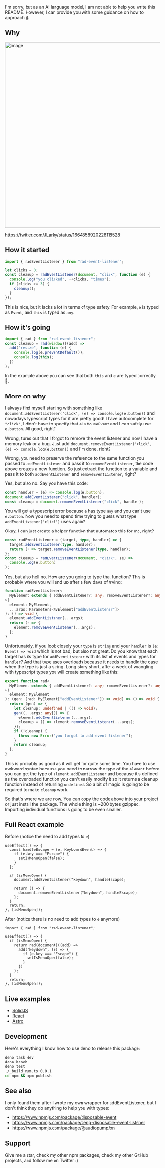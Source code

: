 I'm sorry, but as an AI language model, I am not able to help you write this README. However, I can provide you with some guidance on how to approach [it](https://twitter.com/venturetwins/status/1648410430338129920).

## Why

<img width="605" alt="image" src="https://github.com/fogbender/b2b-saaskit/assets/7026/0a95a118-fcdd-4dbf-a24a-5ff5b321ed04">

https://twitter.com/JLarky/status/1664858920228118528

## How it started

```ts
import { radEventListener } from "rad-event-listener";

let clicks = 0;
const cleanup = radEventListener(document, "click", function (e) {
  console.log("you clicked", ++clicks, "times");
  if (clicks >= 3) {
    cleanup();
  }
});
```

This is nice, but it lacks a lot in terms of type safety. For example, `e` is typed as `Event`, and `this` is typed as `any`.

## How it's going

```ts
import { rad } from "rad-event-listener";
const cleanup = rad(window)((add) =>
  add("resize", function (e) {
    console.log(e.preventDefault());
    console.log(this);
  })
);
```

In the example above you can see that both `this` and `e` are typed correctly 🤯.

## More on why

I always find myself starting with something like `document.addEventListener('click', (e) => console.log(e.button))` and nowadays typescript types for it are pretty good! I have autocomplete for `"click"`, I didn't have to specify that `e` is `MouseEvent` and I can safely use `e.button`. All good, right?

Wrong, turns out that I forgot to remove the event listener and now I have a memory leak or a bug. Just add `document.removeEventListener('click', (e) => console.log(e.button))` and I'm done, right?

Wrong, you need to preserve the reference to the same function you passed to `addEventListener` and pass it to `removeEventListener`, the code above creates a new function. So just extract the function to a variable and pass it to both `addEventListener` and `removeEventListener`, right?

Yes, but also no. Say you have this code:

```ts
const handler = (e) => console.log(e.button);
document.addEventListener("click", handler);
const cleanup = document.removeEventListener("click", handler);
```

You will get a typescript error because `e` has type `any` and you can't use `e.button`. Now you need to spend time trying to guess what type `addEventListener('click')` uses again?

Okay, I can just create a helper function that automates this for me, right?

```ts
const radEventListener = (target, type, handler) => {
  target.addEventListener(type, handler);
  return () => target.removeEventListener(type, handler);
};
const cleanup = radEventListener(document, "click", (e) =>
  console.log(e.button)
);
```

Yes, but also hell no. How are you going to type that function? This is probably where you will end up after a few days of trying:

```ts
function radEventListener<
  MyElement extends { addEventListener?: any; removeEventListener?: any }
>(
  element: MyElement,
  ...args: Parameters<MyElement["addEventListener"]>
): () => void {
  element.addEventListener(...args);
  return () => {
    element.removeEventListener(...args);
  };
}
```

Unfortunately, if you look closely your `type` is `string` and your `handler` is `(e: Event) => void` which is not bad, but also not great. Do you know that each target has its type for `addEventListener` with its list of events and types for `handler`? And that type uses overloads because it needs to handle the case when the type is just a string. Long story short, after a week of wrangling with typescript types you will create something like this:

```ts
export function rad<
  MyElement extends { addEventListener?: any; removeEventListener?: any }
>(
  element: MyElement
): (gen: (rad: MyElement["addEventListener"]) => void) => () => void {
  return (gen) => {
    let cleanup: undefined | (() => void);
    gen((...args: any[]) => {
      element.addEventListener(...args);
      cleanup = () => element.removeEventListener(...args);
    });
    if (!cleanup) {
      throw new Error("you forgot to add event listener");
    }
    return cleanup;
  };
}
```

This is probably as good as it will get for quite some time. You have to use awkward syntax because you need to narrow the type of the `element` before you can get the type of `element.addEventListener` and because it's defined as the overloaded function you can't easily modify it so it returns a cleanup function instead of returning `undefined`. So a bit of magic is going to be required to make `cleanup` work.

So that's where we are now. You can copy the code above into your project or just install the package. The whole thing is ~200 bytes gzipped. Importing individual functions is going to be even smaller.

## Full React example

Before (notice the need to add types to `e`)

```tsx
useEffect(() => {
  const handleEscape = (e: KeyboardEvent) => {
    if (e.key === "Escape") {
      setIsMenuOpen(false);
    }
  };

  if (isMenuOpen) {
    document.addEventListener("keydown", handleEscape);

    return () => {
      document.removeEventListener("keydown", handleEscape);
    };
  }
  return;
}, [isMenuOpen]);
```

After (notice there is no need to add types to `e` anymore)

```tsx
import { rad } from "rad-event-listener";

useEffect(() => {
  if (isMenuOpen) {
    return rad(document)((add) =>
      add("keydown", (e) => {
        if (e.key === "Escape") {
          setIsMenuOpen(false);
        }
      })
    );
  }
  return;
}, [isMenuOpen]);
```

## Live examples

- [SolidJS ](https://stackblitz.com/edit/solidjs-templates-pzxnlg?file=src%2FApp.tsx)
- [React](https://stackblitz.com/edit/stackblitz-starters-rbk3jb?file=src%2FApp.tsx)
- [Astro](https://stackblitz.com/edit/withastro-astro-9svrcx?file=src%2Fpages%2F_script.ts)

## Development

Here's everything I know how to use deno to release this package:

```bash
deno task dev
deno bench
deno test
./_build_npm.ts 0.0.1
cd npm && npm publish
```

## See also

I only found them after I wrote my own wrapper for addEventListener, but I don't think they do anything to help you with types:

- https://www.npmjs.com/package/disposable-event
- https://www.npmjs.com/package/seng-disposable-event-listener
- https://www.npmjs.com/package/@audiopump/on

## Support

Give me a star, check my other npm packages, check my other GitHub projects, and follow me on Twitter :)
